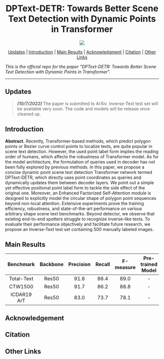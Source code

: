<h1 align="center"> DPText-DETR: Towards Better Scene Text Detection with Dynamic Points in Transformer </h1> 

<p align="center">
<a href="https://arxiv.org"><img src="https://img.shields.io/badge/arXiv-Paper-<color>"></a>
</p>

<p align="center">
  <a href="#Updates">Updates</a> |
  <a href="#Introduction">Introduction</a> |
  <a href="#Main Results">Main Results</a> |
  <a href="#Acknowledgment">Acknowledgment</a> |
  <a href="#Citation">Citation</a> |
  <a href="#Other Links">Other Links</a>
</p >

*This is the official repo for the paper "DPText-DETR: Towards Better Scene Text Detection with Dynamic Points in Transformer".*

***

## Updates
>***[10/7/2022]*** The paper is submitted to ArXiv. Inverse-Text test set will be available very soon. The code and models will be release once cleaned up.

## Introduction

**Abstract.** Recently, Transformer-based methods, which predict polygon points or Bezier curve control points to localize texts, are quite popular in scene text detection. However, the used point label form implies the reading order of humans, which affects the robustness of Transformer model. As for the model architecture, the formulation of queries used in decoder has not been fully explored by previous methods. In this paper, we propose a concise dynamic point scene text detection Transformer network termed DPText-DETR, which directly uses point coordinates as queries and dynamically updates them between decoder layers. We point out a simple yet effective positional point label form to tackle the side effect of the original one. Moreover, an Enhanced Factorized Self-Attention module is designed to explicitly model the circular shape of polygon point sequences beyond non-local attention. Extensive experiments prove the training efficiency, robustness, and state-of-the-art performance on various arbitrary shape scene text benchmarks. Beyond detector, we observe that existing end-to-end spotters struggle to recognize inverse-like texts. To evaluate their performance objectively and facilitate future research, we propose an Inverse-Text test set containing 500 manually labeled images.

## Main Results

|Benchmark|Backbone|Precision|Recall|F-measure|Pre-trained Model|Finetuned Model|
|:------:|:------:|:------:|:------:|:------:|:------:|:------:|
|Total-Text|Res50|91.8|86.4|89.0|-|-|
|CTW1500|Res50|91.7|86.2|88.8|-|-|
|ICDAR19 ArT|Res50|83.0|73.7|78.1|-|-|

## Acknowledgement

## Citation

## Other Links
